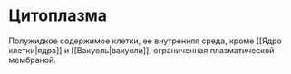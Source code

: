 # Цитоплазма
Полужидкое содержимое клетки, ее внутренняя среда, кроме [[Ядро клетки|ядра]] и [[Вакуоль|вакуоли]], ограниченная плазматической мембраной.